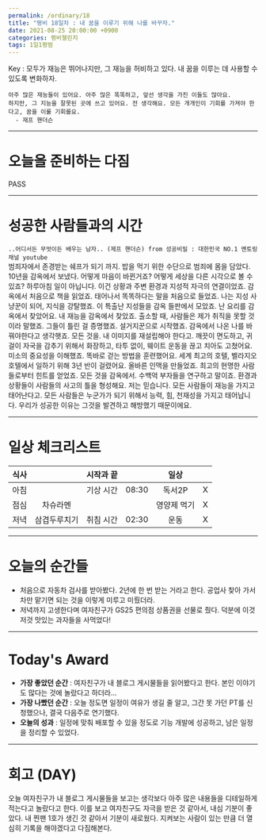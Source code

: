 ```yaml
---
permalink: /ordinary/18
title: "평비 18일차 : 내 꿈을 이루기 위해 나를 바꾸자."
date: 2021-08-25 20:00:00 +0900
categories: 평비챌린지
tags: 1일1평범
---  
```

Key : 모두가 재능은 뛰어나지만, 그 재능을 허비하고 있다. 내 꿈을 이루는 데 사용할 수 있도록 변화하자.
```
아주 많은 재능들이 있어요. 아주 많은 똑똑하고, 앞선 생각을 가진 이들도 많아요.
하지만, 그 지능을 잘못된 곳에 쓰고 있어요. 전 생각해요. 모든 개개인이 기회를 가져야 한다고, 꿈을 이룰 기회를요.
  - 재프 핸더슨
```

---
# 오늘을 준비하는 다짐
PASS

---
# 성공한 사람들과의 시간
`..어디서든 무엇이든 배우는 남자.. (제프 핸더슨) from 성공비밀 : 대한민국 NO.1 멘토링 채널 youtube`  
범죄자에서 존경받는 쉐프가 되기 까지.
밥을 먹기 위한 수단으로 범죄에 몸을 담았다.
10년을 감옥에서 보냈다.
어떻게 마음이 바뀐거죠? 어떻게 세상을 다른 시각으로 볼 수 있죠? 하루아침 일이 아닙니다. 이건 상황과 주변 환경과 지성적 자극의 연결이었죠.
감옥에서 처음으로 책을 읽었죠. 태어나서 똑똑하다는 말을 처음으로 들었죠.
나는 지성 사냥꾼이 되어, 지식을 강탈했죠. 이 특출난 지성들을 감옥 들판에서 모았죠. 
난 요리를 감옥에서 찾았어요. 내 재능을 감옥에서 찾았죠.
출소할 때, 사람들은 제가 취직을 못할 것이라 말했죠. 그들이 틀린 걸 증명했죠.
설거지꾼으로 시작했죠. 감옥에서 나온 나를 바꿔야한다고 생각햇죠.
모든 것을. 내 이미지를 재설립해야 한다고. 깨끗이 면도하고, 귀걸이 자국을 감추기 위해서 화장하고, 타투 없이, 웨이트 운동을 끊고 치아도 고쳤어요. 미소의 중요성을 이해했죠. 똑바로 걷는 방법을 훈련했어요.
세계 최고의 호텔, 벨라지오 호텔에서 일하기 위해 3년 반이 걸렸어요. 올바른 인맥을 만들었죠. 최고의 현명한 사람들로부터 힌트를 얻었죠. 모든 것을 감옥에서. 수백억 부자들을 연구하고 말이죠.
환경과 상황들이 사람들의 사고의 틀을 형성해요. 저는 믿습니다. 모든 사람들이 재능을 가지고 태어난다고. 모든 사람들은 누군가가 되기 위해서 능력, 힘, 천재성을 가지고 태어납니다. 우리가 성공한 이유는 그것을 발견하고 해방했기 때문이에요.

---
# 일상 체크리스트

| 식사 |  | 시작과 끝 |  | 일상 |  |
|:----:|:----:|:----:|:----:|:----:|:----:|
| 아침 |  | 기상 시간 | 08:30 | 독서2P | X |
| 점심 | 차슈라멘 |  |  | 영양제 먹기 | X |
| 저녁 | 삼겹두루치기 | 취침 시간 | 02:30 | 운동 | X |

---
# 오늘의 순간들
- 처음으로 자동차 검사를 받아봤다. 2년에 한 번 받는 거라고 한다. 공업사 찾아 가서 차만 맡기면 되는 것을 이렇게 미루고 미뤘더라.
- 저녁까지 고생한다며 여자친구가 GS25 편의점 상품권을 선물로 줬다. 덕분에 이것저것 맛있는 과자들을 사먹었다!

---
# Today's Award
- **가장 좋았던 순간** : 여자친구가 내 블로그 게시물들을 읽어봤다고 한다. 본인 이야기도 많다는 것에 놀랐다고 하더라...
- **가장 나빴던 순간** : 오늘 정도면 일정이 여유가 생길 줄 알고, 그간 못 가던 PT를 신청했으나, 결국 다음주로 연기했다.
- **오늘의 성과** : 일정에 맞춰 배포할 수 있을 정도로 기능 개발에 성공하고, 남은 일정을 정리할 수 있었다.

---
# 회고 (DAY)
오늘 여자친구가 내 블로그 게시물들을 보고는 생각보다 아주 많은 내용들을 디테일하게 적는다고 놀랐다고 한다. 이를 보고 여자친구도 자극을 받은 것 같아서, 내심 기분이 좋았다. 내 찐팬 1호가 생긴 것 같아서 기분이 새로웠다. 지켜보는 사람이 있는 만큼 더 열심히 기록을 해야겠다고 다짐해본다.